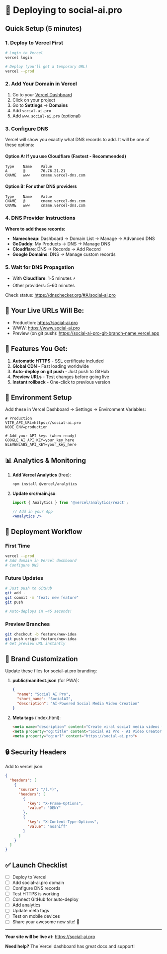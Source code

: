 # 🚀 Deploying to social-ai.pro

## Quick Setup (5 minutes)

### 1. Deploy to Vercel First
```bash
# Login to Vercel
vercel login

# Deploy (you'll get a temporary URL)
vercel --prod
```

### 2. Add Your Domain in Vercel

1. Go to your [Vercel Dashboard](https://vercel.com/dashboard)
2. Click on your project
3. Go to **Settings** → **Domains**
4. Add `social-ai.pro`
5. Add `www.social-ai.pro` (optional)

### 3. Configure DNS

Vercel will show you exactly what DNS records to add. It will be one of these options:

#### Option A: If you use Cloudflare (Fastest - Recommended)
```
Type    Name    Value
A       @       76.76.21.21
CNAME   www     cname.vercel-dns.com
```

#### Option B: For other DNS providers
```
Type    Name    Value  
CNAME   @       cname.vercel-dns.com
CNAME   www     cname.vercel-dns.com
```

### 4. DNS Provider Instructions

**Where to add these records:**

- **Namecheap**: Dashboard → Domain List → Manage → Advanced DNS
- **GoDaddy**: My Products → DNS → Manage DNS
- **Cloudflare**: DNS → Records → Add Record
- **Google Domains**: DNS → Manage custom records

### 5. Wait for DNS Propagation

- With **Cloudflare**: 1-5 minutes ⚡
- Other providers: 5-60 minutes

Check status: https://dnschecker.org/#A/social-ai.pro

## 🎯 Your Live URLs Will Be:

- Production: https://social-ai.pro
- WWW: https://www.social-ai.pro  
- Preview (on git push): https://social-ai-pro-git-branch-name.vercel.app

## 📱 Features You Get:

1. **Automatic HTTPS** - SSL certificate included
2. **Global CDN** - Fast loading worldwide
3. **Auto-deploy on git push** - Just push to GitHub
4. **Preview URLs** - Test changes before going live
5. **Instant rollback** - One-click to previous version

## 🔧 Environment Setup

Add these in Vercel Dashboard → Settings → Environment Variables:

```env
# Production
VITE_API_URL=https://social-ai.pro
NODE_ENV=production

# Add your API keys (when ready)
GOOGLE_AI_API_KEY=your_key_here
ELEVENLABS_API_KEY=your_key_here
```

## 📊 Analytics & Monitoring

1. **Add Vercel Analytics** (free):
   ```bash
   npm install @vercel/analytics
   ```

2. **Update src/main.jsx**:
   ```jsx
   import { Analytics } from '@vercel/analytics/react';
   
   // Add in your App
   <Analytics />
   ```

## 🚀 Deployment Workflow

### First Time
```bash
vercel --prod
# Add domain in Vercel dashboard
# Configure DNS
```

### Future Updates
```bash
# Just push to GitHub
git add .
git commit -m "feat: new feature"
git push

# Auto-deploys in ~45 seconds!
```

### Preview Branches
```bash
git checkout -b feature/new-idea
git push origin feature/new-idea
# Get preview URL instantly
```

## 🎨 Brand Customization

Update these files for social-ai.pro branding:

1. **public/manifest.json** (for PWA):
   ```json
   {
     "name": "Social AI Pro",
     "short_name": "SocialAI",
     "description": "AI-Powered Social Media Video Creation"
   }
   ```

2. **Meta tags** (index.html):
   ```html
   <meta name="description" content="Create viral social media videos with AI. Transform ideas into TikTok, Instagram, and YouTube content in minutes.">
   <meta property="og:title" content="Social AI Pro - AI Video Creator">
   <meta property="og:url" content="https://social-ai.pro">
   ```

## 🔒 Security Headers

Add to vercel.json:
```json
{
  "headers": [
    {
      "source": "/(.*)",
      "headers": [
        {
          "key": "X-Frame-Options",
          "value": "DENY"
        },
        {
          "key": "X-Content-Type-Options", 
          "value": "nosniff"
        }
      ]
    }
  ]
}
```

## ✅ Launch Checklist

- [ ] Deploy to Vercel
- [ ] Add social-ai.pro domain
- [ ] Configure DNS records
- [ ] Test HTTPS is working
- [ ] Connect GitHub for auto-deploy
- [ ] Add analytics
- [ ] Update meta tags
- [ ] Test on mobile devices
- [ ] Share your awesome new site! 🎉

---

**Your site will be live at:** https://social-ai.pro

**Need help?** The Vercel dashboard has great docs and support!
